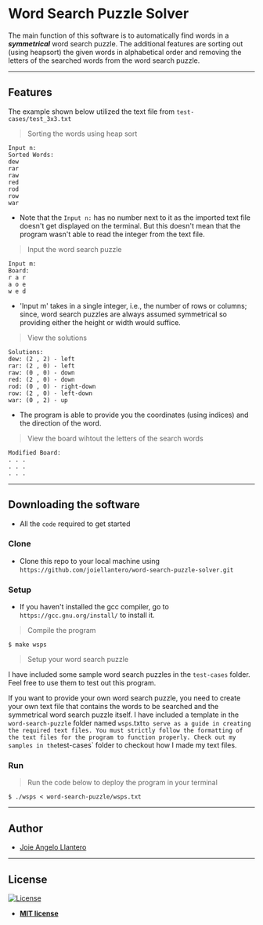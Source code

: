 # Word Search Puzzle Solver

The main function of this software is to automatically find words in a ***symmetrical*** word search puzzle. The additional features are sorting out (using heapsort) the given words in alphabetical order and removing the letters of the searched words from the word search puzzle.

---
## Features

The example shown below utilized the text file from `test-cases/test_3x3.txt`

> Sorting the words using heap sort

```shell
Input n:
Sorted Words:
dew
rar
raw
red
rod
row
war
```
- Note that the `Input n:` has no number next to it as the imported text file doesn't get displayed on the terminal. But this doesn't mean that the program wasn't able to read the integer from the text file.

> Input the word search puzzle

```shell
Input m:
Board:
r a r
a o e
w e d
```
- 'Input m' takes in a single integer, i.e., the number of rows or columns; since, word search puzzles are always assumed symmetrical so providing either the height or width would suffice.

> View the solutions

```shell
Solutions:
dew: (2 , 2) - left
rar: (2 , 0) - left
raw: (0 , 0) - down
red: (2 , 0) - down
rod: (0 , 0) - right-down
row: (2 , 0) - left-down
war: (0 , 2) - up
```
- The program is able to provide you the coordinates (using indices) and the direction of the word.

> View the board wihtout the letters of the search words

```shell
Modified Board:
. . .
. . .
. . .
```

---
## Downloading the software

- All the `code` required to get started

### Clone

- Clone this repo to your local machine using `https://github.com/joiellantero/word-search-puzzle-solver.git`

### Setup

- If you haven't installed the gcc compiler, go to `https://gcc.gnu.org/install/` to install it.

> Compile the program

```shell
$ make wsps
```

> Setup your word search puzzle

I have included some sample word search puzzles in the `test-cases` folder. Feel free to use them to test out this program.

If you want to provide your own word search puzzle, you need to create your own text file that contains the words to be searched and the symmetrical word search puzzle itself. I have included a template in the `word-search-puzzle` folder named `wsps`.txt` to serve as a guide in creating the required text files. You must strictly follow the formatting of the text files for the program to function properly. Check out my samples in the `test-cases` folder to checkout how I made my text files.

### Run

> Run the code below to deploy the program in your terminal

```shell
$ ./wsps < word-search-puzzle/wsps.txt
```

---
## Author
- [Joie Angelo Llantero](https://joiellantero.codes)

---
## License

[![License](http://img.shields.io/:license-mit-blue.svg?style=flat-square)](http://badges.mit-license.org)

- **[MIT license](http://opensource.org/licenses/mit-license.php)**
